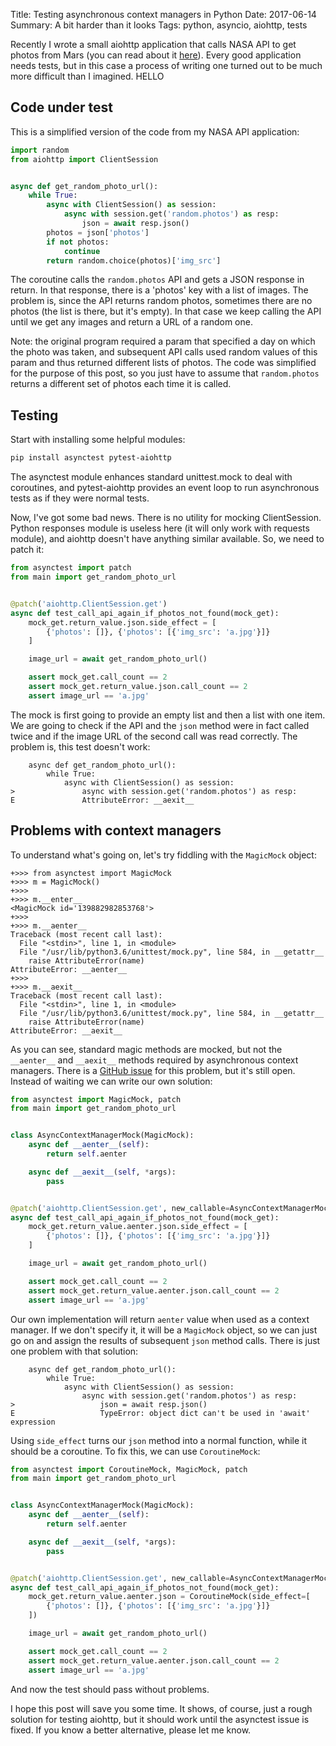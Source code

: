 Title: Testing asynchronous context managers in Python
Date: 2017-06-14
Summary: A bit harder than it looks
Tags: python, asyncio, aiohttp, tests

Recently I wrote a small aiohttp application that calls NASA API to get
photos from Mars (you can read about it [here](http://pfertyk.me/2017/06/getting-mars-photos-from-nasa-using-aiohttp/)).
Every good application needs tests, but in this case a process of writing one
turned out to be much more difficult than I imagined. HELLO

## Code under test

This is a simplified version of the code from my NASA API application:

```python
import random
from aiohttp import ClientSession


async def get_random_photo_url():
    while True:
        async with ClientSession() as session:
            async with session.get('random.photos') as resp:
                json = await resp.json()
        photos = json['photos']
        if not photos:
            continue
        return random.choice(photos)['img_src']
```

The coroutine calls the `random.photos` API and gets a JSON response in return.
In that response, there is a 'photos' key with a list of images.
The problem is, since the API returns random photos, sometimes there are no photos (the list is there, but it's
empty). In that case we keep calling the API until we get any images and return a URL of a random one.

Note: the original program required a param that specified a day on which
the photo was taken, and subsequent API calls used random values of
this param and thus returned different lists of photos. The code was
simplified for the purpose of this post, so you just have to assume that
`random.photos` returns a different set of photos each time it is called.

## Testing

Start with installing some helpful modules:

```bash
pip install asynctest pytest-aiohttp
```

The asynctest module enhances standard unittest.mock to deal with coroutines,
and pytest-aiohttp provides an event loop to run asynchronous tests as if they were normal tests.

Now, I've got some bad news. There is no utility for mocking ClientSession.
Python responses module is useless here (it will only work with requests module), and
aiohttp doesn't have anything similar available. So, we need to patch it:

```python
from asynctest import patch
from main import get_random_photo_url


@patch('aiohttp.ClientSession.get')
async def test_call_api_again_if_photos_not_found(mock_get):
    mock_get.return_value.json.side_effect = [
        {'photos': []}, {'photos': [{'img_src': 'a.jpg'}]}
    ]

    image_url = await get_random_photo_url()

    assert mock_get.call_count == 2
    assert mock_get.return_value.json.call_count == 2
    assert image_url == 'a.jpg'
```

The mock is first going to provide an empty list and then a list with one item. We are going to check if the API and the `json` method were in fact called twice and if
the image URL of the second call was read correctly.
The problem is, this test doesn't work:

```text
    async def get_random_photo_url():
        while True:
            async with ClientSession() as session:
>               async with session.get('random.photos') as resp:
E               AttributeError: __aexit__
```

## Problems with context managers

To understand what's going on, let's try fiddling with the `MagicMock` object:

```text
+>>> from asynctest import MagicMock
+>>> m = MagicMock()
+>>>
+>>> m.__enter__
<MagicMock id='139882982853768'>
+>>>
+>>> m.__aenter__
Traceback (most recent call last):
  File "<stdin>", line 1, in <module>
  File "/usr/lib/python3.6/unittest/mock.py", line 584, in __getattr__
    raise AttributeError(name)
AttributeError: __aenter__
+>>>
+>>> m.__aexit__
Traceback (most recent call last):
  File "<stdin>", line 1, in <module>
  File "/usr/lib/python3.6/unittest/mock.py", line 584, in __getattr__
    raise AttributeError(name)
AttributeError: __aexit__
```

As you can see, standard magic methods are mocked, but not the `__aenter__` and `__aexit__` methods required by asynchronous context managers.
There is a [GitHub issue](https://github.com/Martiusweb/asynctest/issues/29)
for this problem, but it's still open. Instead of waiting we can write our own solution:

```python
from asynctest import MagicMock, patch
from main import get_random_photo_url


class AsyncContextManagerMock(MagicMock):
    async def __aenter__(self):
        return self.aenter

    async def __aexit__(self, *args):
        pass


@patch('aiohttp.ClientSession.get', new_callable=AsyncContextManagerMock)
async def test_call_api_again_if_photos_not_found(mock_get):
    mock_get.return_value.aenter.json.side_effect = [
        {'photos': []}, {'photos': [{'img_src': 'a.jpg'}]}
    ]

    image_url = await get_random_photo_url()

    assert mock_get.call_count == 2
    assert mock_get.return_value.aenter.json.call_count == 2
    assert image_url == 'a.jpg'
```

Our own implementation will return `aenter` value when used as a context manager. If we don't specify it, it will be a
`MagicMock` object, so we can just go on and assign the results of subsequent `json` method calls. There is just one problem with that solution:

```text
    async def get_random_photo_url():
        while True:
            async with ClientSession() as session:
                async with session.get('random.photos') as resp:
>                   json = await resp.json()
E                   TypeError: object dict can't be used in 'await' expression
```

Using `side_effect` turns our `json` method into a normal function, while it should be a coroutine. To fix this, we can use `CoroutineMock`:

```python
from asynctest import CoroutineMock, MagicMock, patch
from main import get_random_photo_url


class AsyncContextManagerMock(MagicMock):
    async def __aenter__(self):
        return self.aenter

    async def __aexit__(self, *args):
        pass


@patch('aiohttp.ClientSession.get', new_callable=AsyncContextManagerMock)
async def test_call_api_again_if_photos_not_found(mock_get):
    mock_get.return_value.aenter.json = CoroutineMock(side_effect=[
        {'photos': []}, {'photos': [{'img_src': 'a.jpg'}]}
    ])

    image_url = await get_random_photo_url()

    assert mock_get.call_count == 2
    assert mock_get.return_value.aenter.json.call_count == 2
    assert image_url == 'a.jpg'
```

And now the test should pass without problems.

I hope this post will save you some time.
It shows, of course, just a rough solution for testing aiohttp, but it should
work until the asynctest issue is fixed. 
If you know a better alternative, please let me know.
